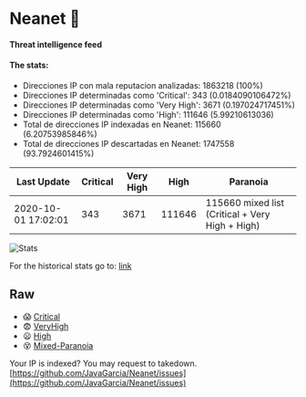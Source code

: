 # Neanet :hocho:
#### Threat intelligence feed
#### The stats:

- Direcciones IP con mala reputacion analizadas: 1863218 (100%)
- Direcciones IP determinadas como 'Critical':  343 (0.0184090106472%)
- Direcciones IP determinadas como 'Very High':  3671 (0.197024717451%)
- Direcciones IP determinadas como 'High':  111646 (5.99210613036)
- Total de direcciones IP indexadas en Neanet:  115660 (6.20753985846%)
- Total de direcciones IP descartadas en Neanet:  1747558 (93.7924601415%)

| Last Update | Critical | Very High | High | Paranoia |
| --- | --- | --- | --- | --- |
| 2020-10-01 17:02:01 | 343 | 3671 | 111646 | 115660 mixed list (Critical + Very High + High)|

![Stats](https://docs.google.com/spreadsheets/d/e/2PACX-1vSnaNMIXVabIpDJjufMlzH7poXnshF3mgd8Is1g9ytUEzVsP5my4Trn8f-xkoLLQ38xpL3HtmUexLo6/pubchart?oid=501124687&format=image)

For the historical stats go to: [link](/stats.csv)
## Raw
- :scream: [Critical](https://raw.githubusercontent.com/JavaGarcia/Neanet/master/blacklists/neanet_critical.txt)
- :fearful: [VeryHigh](https://raw.githubusercontent.com/JavaGarcia/Neanet/master/blacklists/neanet_veryHigh.txtt)
- :frowning: [High](https://raw.githubusercontent.com/JavaGarcia/Neanet/master/blacklists/neanet_high.txt)
- :dizzy_face: [Mixed-Paranoia](https://raw.githubusercontent.com/JavaGarcia/Neanet/master/blacklists/neanet_all.txt)


Your IP is indexed? You may request to takedown. [https://github.com/JavaGarcia/Neanet/issues](https://github.com/JavaGarcia/Neanet/issues)

























































































































































































































































































































































































































































































































































































































































































































































































































































































































































































































































































































































































